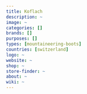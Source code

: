 ```yaml
---
title: Koflach
description: ~
image: ~
categories: []
brands: []
purposes: []
types: [mountaineering-boots]
countries: [switzerland]
logo: ~
website: ~
shop: ~
store-finder: ~
about: ~
wiki: ~
---
```

